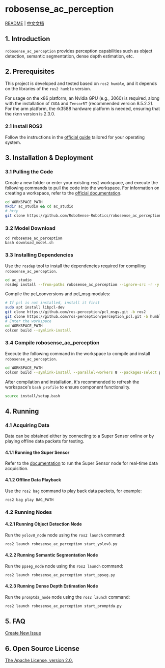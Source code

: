 # robosense_ac_perception

[README](README.md) | [中文文档](README_CN.md)

## 1. Introduction

`robosense_ac_perception` provides perception capabilities such as object detection, semantic segmentation, dense depth estimation, etc.

## 2. Prerequisites

This project is developed and tested based on `ros2 humble`, and it depends on the libraries of the `ros2 humble` version.

For usage on the x86 platform, an Nvidia GPU (e.g., 3060) is required, along with the installation of `CUDA` and `TensorRT` (recommended version 8.5.2.2). For the arm platform, the rk3588 hardware platform is needed, ensuring that the rknn version is 2.3.0.
### 2.1 Install ROS2

Follow the instructions in the [official guide](https://docs.ros.org/en/humble/Installation.html) tailored for your operating system.

## 3. Installation & Deployment

### 3.1 Pulling the Code

Create a new folder or enter your existing `ros2` workspace, and execute the following commands to pull the code into the workspace. For information on creating a workspace, refer to the [official documentation](https://docs.ros.org/en/humble/Tutorials/Beginner-Client-Libraries/Creating-A-Workspace/Creating-A-Workspace.html).

```bash
cd WORKSPACE_PATH
mkdir ac_studio && cd ac_studio
# http
git clone https://github.com/RoboSense-Robotics/robosense_ac_perception.git -b main
```

### 3.2 Model Download

```shell
cd robosense_ac_perception
bash download_model.sh
```

### 3.3 Installing Dependencies

Use the `rosdep` tool to install the dependencies required for compiling `robosense_ac_perception`.

```bash
cd ac_studio
rosdep install --from-paths robosense_ac_perception --ignore-src -r -y
```

Compile the pcl_conversions and pcl_msg modules:
```bash
# If pcl is not installed, install it first
sudo apt install libpcl-dev
git clone https://github.com/ros-perception/pcl_msgs.git -b ros2
git clone https://github.com/ros-perception/perception_pcl.git -b humble
# Enter the workspace
cd WORKSPACE_PATH
colcon build --symlink-install
```

### 3.4 Compile robosense_ac_perception

Execute the following command in the workspace to compile and install `robosense_ac_perception`.

```bash
cd WORKSPACE_PATH
colcon build --symlink-install --parallel-workers 8 --packages-select perception_msgs robosense_ac_perception
```

After compilation and installation, it's recommended to refresh the workspace's `bash profile` to ensure component functionality.

```bash
source install/setup.bash
```

## 4. Running
### 4.1 Acquiring Data
Data can be obtained either by connecting to a Super Sensor online or by playing offline data packets for testing.
#### 4.1.1 Running the Super Sensor

Refer to the [documentation](https://github.com/RoboSense-Robotics/robosense_ac_ros2_sdk_infra/tree/main/modules/ac_driver) to run the Super Sensor node for real-time data acquisition.

#### 4.1.2 Offline Data Playback
Use the `ros2 bag` command to play back data packets, for example:

```bash
ros2 bag play BAG_PATH
```

### 4.2 Running Nodes

#### 4.2.1 Running Object Detection Node

Run the `yolov8_node` node using the `ros2 launch` command:

```bash
ros2 launch robosense_ac_perception start_yolov8.py
```
#### 4.2.2 Running Semantic Segmentation Node

Run the `ppseg_node` node using the `ros2 launch` command:

```bash
ros2 launch robosense_ac_perception start_ppseg.py
```

#### 4.2.3 Running Dense Depth Estimation Node

Run the `promptda_node` node using the `ros2 launch` command:

```bash
ros2 launch robosense_ac_perception start_promptda.py
```

## 5. FAQ

[Create New Issue](https://github.com/RoboSense-Robotics/robosense_ac_perception/issues/new)

## 6. Open Source License

[The Apache License, version 2.0.](https://www.apache.org/licenses/LICENSE-2.0)